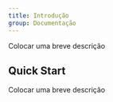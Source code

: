 ```yaml
---
title: Introdução
group: Documentação
---
```


Colocar uma breve descrição

## Quick Start

Colocar uma breve descrição
